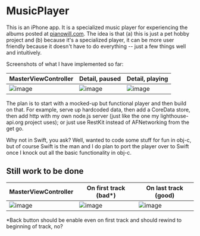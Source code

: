 # MusicPlayer

This is an iPhone app.  It is a specialized music player for experiencing the albums posted at [pianowill.com](pianowill.com).  The idea is that (a) this is just a pet hobby project and (b) because it's a specialized player, it can be more user friendly because it doesn't have to do everything -- just a few things well and intuitively.

Screenshots of what I have implemented so far:

|MasterViewController|Detail, paused|Detail, playing|
|---|---|---|
|![image](https://cloud.githubusercontent.com/assets/4765449/11490289/74a0f258-9794-11e5-8046-0a111f5167b5.png)|![image](https://cloud.githubusercontent.com/assets/4765449/11544445/1a7168f0-98ff-11e5-99ec-e6521981dc28.png)|![image](https://cloud.githubusercontent.com/assets/4765449/11544444/1a70dcbe-98ff-11e5-95e8-a1c29d5ede01.png)|

The plan is to start with a mocked-up but functional player and then build on that.  For example, serve up hardcoded data, then add a CoreData store, then add http with my own node.js server (just like the one my lighthouse-api.org project uses); or just use RestKit instead of AFNetworking from the get go.

Why not in Swift, you ask?  Well, wanted to code some stuff for fun in obj-c, but of course Swift is the man and I do plan to port the player over to Swift once I knock out all the basic functionality in obj-c.


## Still work to be done

|MasterViewController|On first track (bad*)|On last track (good)|
|---|---|---|
|![image](https://cloud.githubusercontent.com/assets/4765449/11490289/74a0f258-9794-11e5-8046-0a111f5167b5.png)|![image](https://cloud.githubusercontent.com/assets/4765449/11545239/645ad1b4-9903-11e5-9f4b-bcb025805100.png)|![image](https://cloud.githubusercontent.com/assets/4765449/11545238/6459cd78-9903-11e5-933b-e1e67dbe8859.jpg)|

*Back button should be enable even on first track and should rewind to beginning of track, no?
